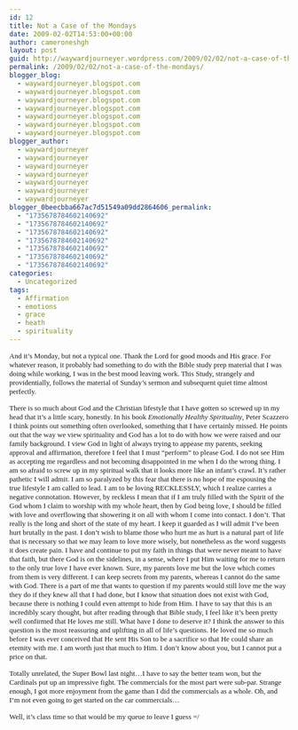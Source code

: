 ```yaml
---
id: 12
title: Not a Case of the Mondays
date: 2009-02-02T14:53:00+00:00
author: cameroneshgh
layout: post
guid: http://waywardjourneyer.wordpress.com/2009/02/02/not-a-case-of-the-mondays
permalink: /2009/02/02/not-a-case-of-the-mondays/
blogger_blog:
  - waywardjourneyer.blogspot.com
  - waywardjourneyer.blogspot.com
  - waywardjourneyer.blogspot.com
  - waywardjourneyer.blogspot.com
  - waywardjourneyer.blogspot.com
  - waywardjourneyer.blogspot.com
  - waywardjourneyer.blogspot.com
blogger_author:
  - waywardjourneyer
  - waywardjourneyer
  - waywardjourneyer
  - waywardjourneyer
  - waywardjourneyer
  - waywardjourneyer
  - waywardjourneyer
blogger_0beecbba667ac7d51549a09dd2864606_permalink:
  - "1735678784602140692"
  - "1735678784602140692"
  - "1735678784602140692"
  - "1735678784602140692"
  - "1735678784602140692"
  - "1735678784602140692"
  - "1735678784602140692"
categories:
  - Uncategorized
tags:
  - Affirmation
  - emotions
  - grace
  - heath
  - spirituality
---
```

<span style="font-family:trebuchet ms;font-size:small;">And it&#8217;s Monday, but not a typical one. Thank the Lord for good moods and His grace. For whatever reason, it probably had something to do with the Bible study prep material that I was doing while working, I was in the best mood leaving work. This Study, strangely and providentially, follows the material of Sunday&#8217;s sermon and subsequent quiet time almost perfectly.</span>
  
<span style="font-family:trebuchet ms;font-size:small;">There is so much about God and the Christian lifestyle that I have gotten so screwed up in my head that it&#8217;s a little scary, honestly. In his book </span><span style="font-family:trebuchet ms;font-size:small;font-style:italic;">Emotionally Healthy Spirituality</span><span style="font-family:trebuchet ms;font-size:small;">, Peter Scazzero I think points out something often overlooked, something that I have certainly missed. He points out that the way we view spirituality and God has a lot to do with how we were raised and our family background. I view God in light of always trying to appease my parents, seeking approval and affirmation, therefore I feel that I must &#8220;perform&#8221; to please God. I do not see Him as accepting me regardless and not becoming disappointed in me when I do the wrong thing. I am so afraid to screw up in my spiritual walk that it looks more like an infant&#8217;s crawl. It&#8217;s rather pathetic I will admit. I am so paralyzed by this fear that there is no hope of me espousing the true lifestyle I am called to lead. I am to be loving RECKLESSLY, which I realize carries a negative connotation. However, by reckless I mean that if I am truly filled with the Spirit of the God whom I claim to worship with my whole heart, then by God being love, I should be filled with love and overflowing that showering it on all with whom I come into contact. I don&#8217;t. That really is the long and short of the state of my heart. I keep it guarded as I will admit I&#8217;ve been hurt brutally in the past. I don&#8217;t wish to blame those who hurt me as hurt is a natural part of life that is necessary so that we may learn to love more wisely, but nonetheless as the word suggests it does create pain. I have and continue to put my faith in things that were never meant to have that faith, but there God is on the sidelines, in a sense, where I put Him waiting for me to return to the only true love I have ever known. Sure, my parents love me but the love which comes from them is very different. I can keep secrets from my parents, whereas I cannot do the same with God. There is a part of me that wants to question if my parents would still love me the way they do if they knew all that I had done, but I know that situation does not exist with God, because there is nothing I could even attempt to hide from Him. I have to say that this is an incredibly scary thought, but after reading through that Bible study, I feel like it&#8217;s been pretty well confirmed that He loves me still. What have I done to deserve it? I think the answer to this question is the most reassuring and uplifting in all of life&#8217;s questions. He loved me so much before I was ever conceived that He sent His Son to be a sacrifice so that He could share an eternity with me. I am worth just that much to Him. I don&#8217;t know about you, but I cannot put a price on that.</span>
  
<span style="font-family:trebuchet ms;font-size:small;">Totally unrelated, the Super Bowl last night&#8230;I have to say the better team won, but the Cardinals put up an impressive fight. The commercials for the most part were sub-par. Strange enough, I got more enjoyment from the game than I did the commercials as a whole. Oh, and I&#8217;m not even going to get started on the car commercials&#8230;</span>
  
<span style="font-family:trebuchet ms;font-size:small;">Well, it&#8217;s class time so that would be my queue to leave I guess =/</span>